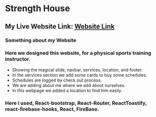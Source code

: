 # Strength House
## My Live Website Link: [Website Link](https://strength-house-1abbf.web.app/)
### Something about my Website

### Here we designed this website, for a physical sports training instructor.
* Showing the magical slide, navbar, services, location, and footer.
* In the services section we add some cards to buy some schedules.
* Schedules are logged by check out process.
* We are adding about me where we add about ourselves.
* In this webpage we added a location to find him easily.

### Here I used, React-bootstrap, React-Router, ReactToastify, react-firebase-hooks, React, FireBase.